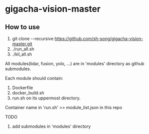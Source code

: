 # gigacha-vision-master
## How to use
1. git clone --recursive https://github.com/sh-song/gigacha-vision-master.git
2. ./run_all.sh
3. ./kil_all.sh

All modules(lidar, fusion, yolo, ...) are in 'modules' directory as github submodules.

Each module should contain:
1. Dockerfile
2. docker_build.sh
3. run.sh
on its uppermost directory.

Container name in 'run.sh' >> module_list.json in this repo

TODO
1. add submodules in 'modules' directory


